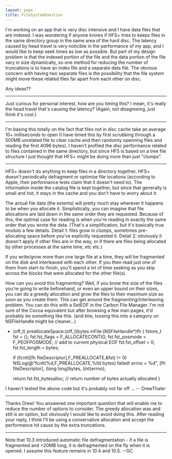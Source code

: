 ```yaml
---
layout: page
title: FileSystemQuestion
---
```


I'm working on an app that is very disc intensive and I have data files that are indexed. I was wondering if anyone knows if HFS+ tries to keeps files in the same directory group in the same area of the hard disc. The latency caused by head travel is very noticible in the performance of my app, and I would like to keep seek times as low as possible. But part of my design problem is that the indexed portion of the file and the data portion of the file vary in size dynamically, so one method for reducing the number of truncations is to have an index file and a separate data file. The obvious concern with having two separate files is the possibility that the file system might move these related files far apart from each other on disc. 

Any ideas??

----

Just curious for personal interest, how are you timing this? I mean, it's really the head travel that's causing the latency? (Again, not disagreeing, just think it's cool.)

----

I'm basing this totally on the fact that files not in disc cache take an average 10+ milliseconds to open (I have timed this by first scrubbing through a 500MB unrelated file to clear cache and then randomly openning files and reading the first 4096 bytes). I haven't profiled the disc performance related to files contained in the same directory, but since HFS is based on a tree file structure I just thought that HFS+ might be doing more than just "clumps".

----

HFS+ doesn't do anything to keep files in a directory together. HFS+ doesn't periodically defragment or optimize file locations (according to Apple, their performance tests claim that it doesn't need to). The information inside the catalog file is kept together, but since that generally is small and hot, it stays in the cache and you don't have to worry about it.

The actual file data (the extents) will pretty much stay wherever it happens to be when you allocate it. Simplistically, you can imagine that file allocations are laid down in the same order they are requested. Because of this, the optimal case for reading is when you're reading in exactly the same order that you wrote the data. (That's a simplification, but it's basically true modulo a few details. Detail 1: files grow in clumps, sometimes pre-allocating space before you've explicitly requested it.  Detail 2: obviously it doesn't apply if other files are in the way, or if there are files being allocated by other processes at the same time, etc etc.) 

If you write/grow more than one large file at a time, they will be fragmented on the disk and interleaved with each other. If you then read just one of them from start-to-finish, you'll spend a lot of time seeking as you skip across the blocks that were allocated for the other file(s). 

How can you avoid this fragmenting? Well, if you know the size of the files you're going to write beforehand, or even an upper bound on their sizes, you can do a greedy allocation and grow the files to their maximum size as soon as you create them. This can get around the fragmenting/interleaving problem. You can do this with a SetEOF in the Carbon File Manager. I'm not sure of the Cocoa equivalent but after browsing a few man pages, it'd probably be something like this. (and btw, tossing this into a category on NSFileHandle might be cleaner...)

    
- (off_t) preallocateSpace:(off_t)bytes inFile:(NSFileHandle*)fh
{
    fstore_t fst = {};
    fst.fst_flags = F_ALLOCATECONTIG;
    fst.fst_posmode = F_PEOFPOSMODE; // add to current physical EOF
    fst.fst_offset = 0;
    fst.fst_length = bytes;
    
    if (fcntl([fh fileDescriptor],F_PREALLOCATE,&fst) != 0)
        NSLog(@"fcntl(%d,F_PREALLOCATE,%lld bytes) failed! errno = %d",
                [fh fileDescriptor], (long long)bytes, (int)errno);

    return fst.fst_bytesalloc; // return number of bytes actually allocated
}


I haven't tested the above code but it's probably not far off ...
 -- DrewThaler

----

Thanks Drew! You answered one important question that will enable me to reduce the number of options to consider. The greedy allocation was and still is an option, but obviously I would like to avoid doing this. After reading your reply, I think I'll be using a conservative allocation and accept the performance hit cause by the extra truncations. 

----

Note that 10.3 introduced automatic file defragmentation - if a file is fragmented and <20MB long, it is defragmented on the fly when it is opened. I assume this feature remains in 10.4 and 10.5. --GC

